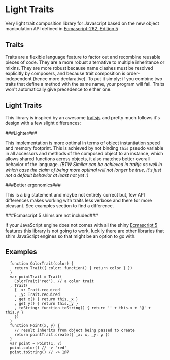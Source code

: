 Light Traits
============

Very light trait composition library for Javascript based on the new object
manipulation API defined in [Ecmascript-262, Edition 5](ES5)

Traits
------

Traits are a flexible language feature to factor out and recombine reusable
pieces of code. They are a more robust alternative to multiple inheritance or
mixins. They are more robust because name clashes must be resolved explicitly
by composers, and because trait composition is order-independent (hence more
declarative). To put it simply: if you combine two traits that define a method
with the same name, your program will fail. Traits won't automatically give
precedence to either one.

Light Traits
------------

This library is inspired by an awesome [traitsjs] and pretty much follows it's
design with a few slight differences:

###Lighter###

This implementation is more optimal in terms of object instantiation speed and
memory footprint. This is achieved by not binding `this` pseudo variable in all
accessors and methods of the composed object to an instance, which allows
shared functions across objects, it also matches better overall behavior of the
language. _(BTW Similar can be achieved in traitjs as well in which case the
claim of being more optimal will not longer be true, it's just not a default
behavior at least not yet :)_

###Better ergonomics###

This is a big statement and maybe not entirely correct but, few API differences
makes working with traits less verbose and there for more pleasant. See
examples section to find a difference.

###Ecmascript 5 shims are not included###

If your JavaScript engine does not comes with all the shiny [Ecmascript 5][ES5]
features this library is not going to work, luckily there are other libraries
that shim JavaScript engines so that might be an option to go with.

Examples
--------

      function ColorTrait(color) {
        return Trait({ color: function() { return color } })
      }
      var pointTrait = Trait(
        ColorTrait('red'), // a color trait
      , Trait(
        { _x: Trait.required
        , _y: Trait.required
        , get x() { return this._x }
        , get y() { return this._y }
        , toString: function toString() { return '' + this.x + '@' + this.y }
        })
      )
      function Point(x, y) {
        // result inherits from object being passed to create
        return pointTrait.create({ _x: x, _y: y })
      }
      var point = Point(1, 7)
      point.color() // -> 'red'
      point.toString() // -> 1@7


[traitsjs]:http://www.traitsjs.org/
[ES5]:http://www.ecma-international.org/publications/standards/Ecma-262.htm
